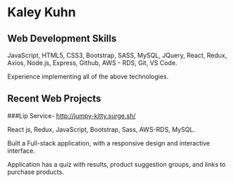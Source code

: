 # Kaley Kuhn

## Web Development Skills
JavaScript, HTML5, CSS3, Bootstrap, SASS, MySQL, JQuery, React, Redux, Axios, Node.js, Express, Github, AWS - RDS, Git, VS Code.

Experience implementing all of the above technologies.

## Recent Web Projects
###Lip Service-​ ​http://jumpy-kitty.surge.sh/

React js, Redux, JavaScript, Bootstrap, Sass, AWS-RDS, MySQL.

Built a Full-stack application, with a responsive design and interactive interface.

Application has a quiz with results, product suggestion groups, and links to purchase products.
